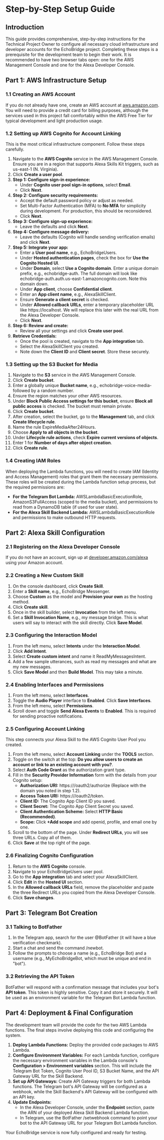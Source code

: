 # **Step-by-Step Setup Guide**

## **Introduction**

This guide provides comprehensive, step-by-step instructions for the Technical Project Owner to configure all necessary cloud infrastructure and developer accounts for the EchoBridge project. Completing these steps is a prerequisite for the development team to begin their work. It is recommended to have two browser tabs open: one for the AWS Management Console and one for the Alexa Developer Console.

## **Part 1: AWS Infrastructure Setup**

### **1.1 Creating an AWS Account**

If you do not already have one, create an AWS account at [aws.amazon.com](https://aws.amazon.com/). You will need to provide a credit card for billing purposes, although the services used in this project fall comfortably within the AWS Free Tier for typical development and light production usage.

### **1.2 Setting up AWS Cognito for Account Linking**

This is the most critical infrastructure component. Follow these steps carefully.

1. Navigate to the **AWS Cognito** service in the AWS Management Console. Ensure you are in a region that supports Alexa Skills Kit triggers, such as us-east-1 (N. Virginia).
2. Click **Create a user pool**.
3. **Step 1: Configure sign-in experience:**
   * Under **Cognito user pool sign-in options**, select **Email**.
   * Click **Next**.
4. **Step 2: Configure security requirements:**
   * Accept the default password policy or adjust as needed.
   * Set Multi-Factor Authentication (MFA) to **No MFA** for simplicity during development. For production, this should be reconsidered.
   * Click **Next**.
5. **Step 3: Configure sign-up experience:**
   * Leave the defaults and click **Next**.
6. **Step 4: Configure message delivery:**
   * Leave the defaults (Cognito will handle sending verification emails) and click **Next**.
7. **Step 5: Integrate your app:**
   * Enter a **User pool name**, e.g., EchoBridgeUsers.
   * Under **Hosted authentication pages**, check the box for **Use the Cognito Hosted UI**.
   * Under **Domain**, select **Use a Cognito domain**. Enter a unique domain prefix, e.g., echobridge-auth. The full domain will look like echobridge-auth.auth.us-east-1.amazoncognito.com. Note this domain down.
   * Under **App client**, choose **Confidential client**.
   * Enter an **App client name**, e.g., AlexaSkillClient.
   * Ensure **Generate a client secret** is checked.
   * Under **Allowed callback URLs**, enter a temporary placeholder URL like https://localhost. We will replace this later with the real URL from the Alexa Developer Console.
   * Click **Next**.
8. **Step 6: Review and create:**
   * Review all your settings and click **Create user pool**.
9. **Retrieve Credentials:**
   * Once the pool is created, navigate to the **App integration** tab.
   * Select the AlexaSkillClient you created.
   * Note down the **Client ID** and **Client secret**. Store these securely.

### **1.3 Setting up the S3 Bucket for Media**

1. Navigate to the **S3** service in the AWS Management Console.
2. Click **Create bucket**.
3. Enter a globally unique **Bucket name**, e.g., echobridge-voice-media- followed by a random number.
4. Ensure the region matches your other AWS resources.
5. Under **Block Public Access settings for this bucket**, ensure **Block all public access** is checked. The bucket must remain private.
6. Click **Create bucket**.
7. After creation, select the bucket, go to the **Management** tab, and click **Create lifecycle rule**.
8. Name the rule ExpireMediaAfter24Hours.
9. Choose **Apply to all objects in the bucket**.
10. Under **Lifecycle rule actions**, check **Expire current versions of objects**.
11. Enter 1 for **Number of days after object creation**.
12. Click **Create rule**.

### **1.4 Creating IAM Roles**

When deploying the Lambda functions, you will need to create IAM (Identity and Access Management) roles that grant them the necessary permissions. These roles will be created during the Lambda function setup process, but the required permissions are:

* **For the Telegram Bot Lambda:** AWSLambdaBasicExecutionRole, AmazonS3FullAccess (scoped to the media bucket), and permissions to read from a DynamoDB table (if used for user state).
* **For the Alexa Skill Backend Lambda:** AWSLambdaBasicExecutionRole and permissions to make outbound HTTP requests.

## **Part 2: Alexa Skill Configuration**

### **2.1 Registering on the Alexa Developer Console**

If you do not have an account, sign up at [developer.amazon.com/alexa](https://developer.amazon.com/alexa/console/ask) using your Amazon account.

### **2.2 Creating a New Custom Skill**

1. On the console dashboard, click **Create Skill**.
2. Enter a **Skill name**, e.g., EchoBridge Messenger.
3. Choose **Custom** as the model and **Provision your own** as the hosting method.
4. Click **Create skill**.
5. Once in the skill builder, select **Invocation** from the left menu.
6. Set a **Skill Invocation Name**, e.g., my message bridge. This is what users will say to interact with the skill directly. Click **Save Model**.

### **2.3 Configuring the Interaction Model**

1. From the left menu, select **Intents** under the **Interaction Model**.
2. Click **Add Intent**.
3. Select **Create custom intent** and name it ReadMyMessagesIntent.
4. Add a few sample utterances, such as read my messages and what are my new messages.
5. Click **Save Model** and then **Build Model**. This may take a minute.

### **2.4 Enabling Interfaces and Permissions**

1. From the left menu, select **Interfaces**.
2. Toggle the **Audio Player** interface to **Enabled**. Click **Save Interfaces**.
3. From the left menu, select **Permissions**.
4. Scroll down and toggle **Send Alexa Events** to **Enabled**. This is required for sending proactive notifications.

### **2.5 Configuring Account Linking**

This step connects your Alexa Skill to the AWS Cognito User Pool you created.

1. From the left menu, select **Account Linking** under the **TOOLS** section.
2. Toggle on the switch at the top: **Do you allow users to create an account or link to an existing account with you?**.
3. Select **Auth Code Grant** as the authorization grant type.
4. Fill in the **Security Provider Information** form with the details from your Cognito setup:
   * **Authorization URI:** https://<your-cognito-domain>/oauth2/authorize (Replace <your-cognito-domain> with the domain you noted in step 1.2).
   * **Access Token URI:** https://<your-cognito-domain>/oauth2/token.
   * **Client ID:** The Cognito App Client ID you saved.
   * **Client Secret:** The Cognito App Client Secret you saved.
   * **Client Authentication Scheme:** Select **HTTP Basic (Recommended)**.
   * **Scope:** Click **+Add scope** and add openid, profile, and email one by one.
5. Scroll to the bottom of the page. Under **Redirect URLs**, you will see three URLs. Copy all of them.
6. Click **Save** at the top right of the page.

### **2.6 Finalizing Cognito Configuration**

1. Return to the **AWS Cognito** console.
2. Navigate to your EchoBridgeUsers user pool.
3. Go to the **App integration** tab and select your AlexaSkillClient.
4. Click **Edit** in the **Hosted UI** section.
5. In the **Allowed callback URLs** field, remove the placeholder and paste the three Redirect URLs you copied from the Alexa Developer Console.
6. Click **Save changes**.

## **Part 3: Telegram Bot Creation**

### **3.1 Talking to BotFather**

1. In the Telegram app, search for the user @BotFather (it will have a blue verification checkmark).
2. Start a chat and send the command /newbot.
3. Follow the prompts to choose a name (e.g., EchoBridge Bot) and a username (e.g., MyEchoBridgeBot, which must be unique and end in "bot").

### **3.2 Retrieving the API Token**

BotFather will respond with a confirmation message that includes your bot's **API token**. This token is highly sensitive. Copy it and store it securely. It will be used as an environment variable for the Telegram Bot Lambda function.

## **Part 4: Deployment & Final Configuration**

The development team will provide the code for the two AWS Lambda functions. The final steps involve deploying this code and configuring the system.

1. **Deploy Lambda Functions:** Deploy the provided code packages to AWS Lambda.
2. **Configure Environment Variables:** For each Lambda function, configure the necessary environment variables in the Lambda console's **Configuration > Environment variables** section. This will include the Telegram Bot Token, Cognito User Pool ID, S3 Bucket Name, and the API Gateway URL for the Skill Backend.
3. **Set up API Gateways:** Create API Gateway triggers for both Lambda functions. The Telegram bot's API Gateway will be configured as a webhook, while the Skill Backend's API Gateway will be configured with an API key.
4. **Update Endpoints:**
   * In the Alexa Developer Console, under the **Endpoint** section, paste the ARN of your deployed Alexa Skill Backend Lambda function.
   * In Telegram, use the BotFather /setwebhook command to point your bot to the API Gateway URL for your Telegram Bot Lambda function.

Your EchoBridge service is now fully configured and ready for testing.